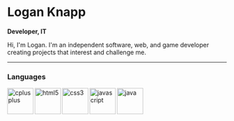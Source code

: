 # Logan Knapp
**Developer, IT**

Hi, I'm Logan. I'm an independent software, web, and game developer creating projects that interest and challenge me.

---

### Languages

<img align="left" width="60px" alt="cplusplus" src="https://cdn.jsdelivr.net/gh/devicons/devicon/icons/cplusplus/cplusplus-original.svg"/>
<img align="left" width="60px" alt="html5" src="https://cdn.jsdelivr.net/gh/devicons/devicon/icons/html5/html5-original.svg"/>
<img align="left" width="60px" alt="css3" src="https://cdn.jsdelivr.net/gh/devicons/devicon/icons/css3/css3-original.svg"/>
<img align="left" width="60px" alt="javascript" src="https://cdn.jsdelivr.net/gh/devicons/devicon/icons/javascript/javascript-original.svg"/>
<img align="left" width="60px" alt="java" src="https://cdn.jsdelivr.net/gh/devicons/devicon@latest/icons/java/java-plain.svg" />
